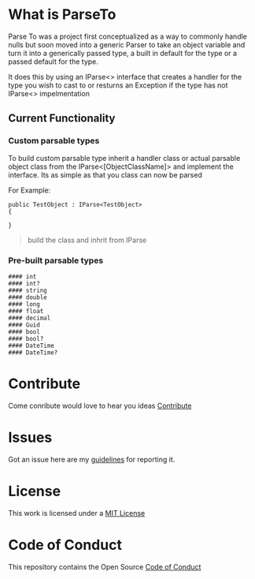 # What is ParseTo

Parse To was a project first conceptualized as a way to commonly handle nulls but soon moved into a generic Parser to take an object variable and turn it into a generically passed type, a built in default for the type or a passed default for the type. 

It does this by using an IParse<> interface that creates a handler for the type you wish to cast to or resturns an Exception if the type has not IParse<> impelmentation

## Current Functionality

### Custom parsable types

To build custom parsable type inherit a handler class or actual parsable object class from the IParse<[ObjectClassName]> and implement the interface. Its as simple as that you class can now be parsed

For Example:

```
public TestObject : IParse<TestObject>
{
    
}

```
> build the class and inhrit from IParse

### Pre-built parsable types
    #### int
    #### int?
    #### string
    #### double
    #### long
    #### float
    #### decimal
    #### Guid
    #### bool
    #### bool?
    #### DateTime
    #### DateTime?
  
# Contribute

Come conribute would love to hear you ideas [Contribute](https://github.com/SamB1990/ParseTo/blob/master/CONTRIBUTING.md)

# Issues

Got an issue here are my [guidelines](https://github.com/SamB1990/ParseTo/blob/master/CONTRIBUTING.md#issues) for reporting it.

# License

This work is licensed under a [MIT License](https://github.com/SamB1990/ParseTo/blob/master/LICENSE)

# Code of Conduct

This repository contains the Open Source [Code of Conduct](https://github.com/SamB1990/ParseTo/blob/master/CODE_OF_CONDUCT.md)

